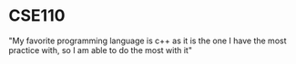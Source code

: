 # CSE110
"My favorite programming language is c++ as it is the one I have the most practice with, so I am able to do the most with it"